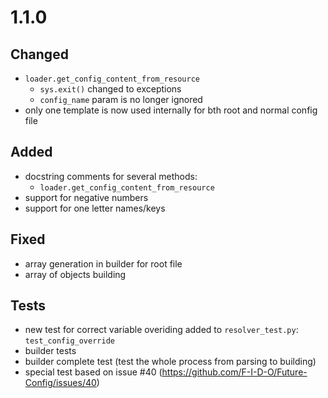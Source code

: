# 1.1.0

## Changed
- `loader.get_config_content_from_resource`
    - `sys.exit()` changed to exceptions
    - `config_name` param is no longer ignored
- only one template is now used internally for bth root and normal config file
    
## Added
- docstring comments for several methods:
    - `loader.get_config_content_from_resource`
- support for negative numbers
- support for one letter names/keys
    
## Fixed
- array generation in builder for root file
- array of objects building

## Tests
- new test for correct variable overiding added to `resolver_test.py`: `test_config_override`
- builder tests
- builder complete test (test the whole process from parsing to building)
- special test based on issue #40 (https://github.com/F-I-D-O/Future-Config/issues/40)